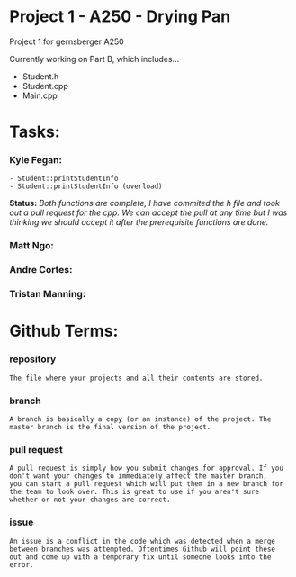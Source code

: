 # Project 1 - A250 - Drying Pan
Project 1 for gernsberger A250 

Currently working on Part B, which includes...
  - Student.h
  - Student.cpp
  - Main.cpp

# Tasks:

### Kyle Fegan:
~~~~~~~~~~~~~~~~~~~~~~~~~~~~~~~~~~~~~~~~~~~~
- Student::printStudentInfo
- Student::printStudentInfo (overload)
~~~~~~~~~~~~~~~~~~~~~~~~~~~~~~~~~~~~~~~~~~~~
**Status:**
*Both functions are complete, I have commited the h file and took out a pull request for the cpp. We can accept the pull at any time but
I was thinking we should accept it after the prerequisite functions are done.*

### Matt Ngo:

### Andre Cortes:

### Tristan Manning:



# Github Terms:

### repository
~~~~~~~~~~~~~~~~~~~~~~~~~~~~~~~~~~~~~~~~~~~~
The file where your projects and all their contents are stored.
~~~~~~~~~~~~~~~~~~~~~~~~~~~~~~~~~~~~~~~~~~~~

### branch
~~~~~~~~~~~~~~~~~~~~~~~~~~~~~~~~~~~~~~~~~~~~
A branch is basically a copy (or an instance) of the project. The master branch is the final version of the project.
~~~~~~~~~~~~~~~~~~~~~~~~~~~~~~~~~~~~~~~~~~~~

### pull request
~~~~~~~~~~~~~~~~~~~~~~~~~~~~~~~~~~~~~~~~~~~~
A pull request is simply how you submit changes for approval. If you don't want your changes to immediately affect the master branch,
you can start a pull request which will put them in a new branch for the team to look over. This is great to use if you aren't sure
whether or not your changes are correct.
~~~~~~~~~~~~~~~~~~~~~~~~~~~~~~~~~~~~~~~~~~~~

### issue
~~~~~~~~~~~~~~~~~~~~~~~~~~~~~~~~~~~~~~~~~~~~
An issue is a conflict in the code which was detected when a merge between branches was attempted. Oftentimes Github will point these
out and come up with a temporary fix until someone looks into the error.
~~~~~~~~~~~~~~~~~~~~~~~~~~~~~~~~~~~~~~~~~~~~
